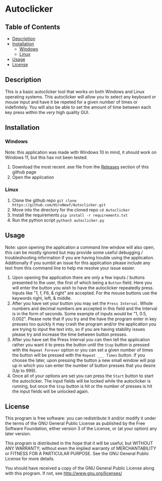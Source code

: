 # Autoclicker
## Table of Contents 
* [Description](https://github.com/HiroNewf/Autoclicker/blob/main/README.md#desciption)
* [Installation](https://github.com/HiroNewf/Autoclicker/blob/main/README.md#installation)
  * [Windows](https://github.com/HiroNewf/Autoclicker/blob/main/README.md#windows)
  * [Linux](https://github.com/HiroNewf/Autoclicker/blob/main/README.md#linux)
* [Usage](https://github.com/HiroNewf/Autoclicker/blob/main/README.md#linux)
* [License](https://github.com/HiroNewf/Autoclicker/blob/main/README.md#linux)
## Description
This is a basic autoclicker tool that works on both Windows and Linux operating systems. This autoclicker will allow you to select any keyboard or mouse input and have it be repeted for a given number of times or indefinitely. You will also be able to set the amount of time between each key press within the *very* high quality GUI. 
## Installation
### Windows
Note: this application was made with Windows 10 in mind, it *should* work on Windows 11, but this has not been tested. 
1. Download the most recent .exe file from the [Releases](https://github.com/HiroNewf/Autoclicker/releases) section of this github page
2. Open the application 
### Linux
1. Clone the github repo `git clone https://github.com/HiroNewf/Autoclicker.git`
2. Move into the directory for the cloned repo `cd Autoclicker`
3. Install the requirements `pip install -r requirements.txt`
4. Run the python script `python3 autoclicker.py`
## Usage
Note: upon opening the application a command line window will also open, this can be mostly ignored but may provide some useful debugging / troubleshooting information if you are having trouble using the application. Additionally if you sumbit an issue for this application please include any text from this command line to help me resolve your issue easier. 
1. Upon opening the application there are only a few inputs / buttons presented to the user, the first of which being a `Button` field. Here you will enter the button you wish to have the autoclicker repeatedly press. Inputs like "1, f, F6, & right" are accepted. For the mouse buttons use the keywords right, left, & middle. 
2. After you have set your button you may set the `Press Interval`. Whole numbers and decimal numbers are accepted in this field and the Interval is in the form of seconds. Some example of inputs would be "1, 0.5, 0.002". Please note that if you try and the have the program enter in key presses too quickly it may crash the program and/or the application you are trying to input the text into, so if you are having stability issues please try and increase the time between button presses.
3. After you have set the Press Interval you can then tell the application rather you want it to press the button until the `Stop` button is pressed with the `Repeat Forever` option or you can set a given number of times the button will be pressed with the `Repeat ___ Times` button. If you choose the later, upon pressing the button a new small window will pop up in which you can enter the number of button presses that you desire (Up to 999).  
4. Once all of your options are set you can press the `Start` button to start the autoclicker. The input fields will be locked while the autoclicker is running, but once the `Stop` button is hit or the number of presses is hit the input fields will be unlocked again. 
## License 
This program is free software: you can redistribute it and/or modify it under the terms of the GNU General Public License as published by the Free Software Foundation, either version 3 of the License, or (at your option) any later version.

This program is distributed in the hope that it will be useful, but WITHOUT ANY WARRANTY; without even the implied warranty of MERCHANTABILITY or FITNESS FOR A PARTICULAR PURPOSE. See the GNU General Public License for more details.

You should have received a copy of the GNU General Public License along with this program. If not, see http://www.gnu.org/licenses/
